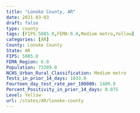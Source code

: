 ```yaml
---
title: "Lonoke County, AR"
date: 2021-03-03
draft: false
type: county
tags: [FIPS:5085.0,FEMA:6.0,Medium metro,Yellow]
categories: [AR]
County: Lonoke County
State: AR
FIPS: 5085.0
FEMA_Region: 6.0
Population: 73309.0
NCHS_Urban_Rural_Classification: Medium metro
Tests_in_prior_14_days: 1033.0
Fourteen_day_test_rate_per_100000: 1409.0
Percent_Positivity_in_prior_14_days: 0.075
Level: Yellow
url: /states/AR/lonoke-county
---
```



